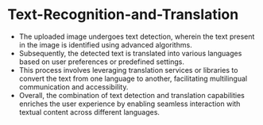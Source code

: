 # Text-Recognition-and-Translation

- The uploaded image undergoes text detection, wherein the text present in the image is identified using advanced algorithms. 
- Subsequently, the detected text is translated into various languages based on user preferences or predefined settings. 
- This process involves leveraging translation services or libraries to convert the text from one language to another, facilitating multilingual communication and accessibility.
- Overall, the combination of text detection and translation capabilities enriches the user experience by enabling seamless interaction with textual content across different 
  languages.
